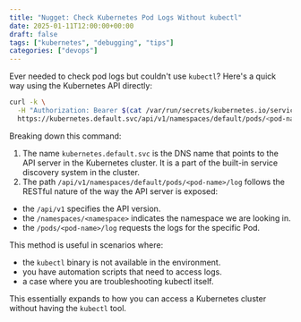 ```yaml
---
title: "Nugget: Check Kubernetes Pod Logs Without kubectl"
date: 2025-01-11T12:00:00+00:00
draft: false
tags: ["kubernetes", "debugging", "tips"]
categories: ["devops"]
---
```


Ever needed to check pod logs but couldn't use `kubectl`? Here's a quick way using the Kubernetes API directly:

```bash
curl -k \
  -H "Authorization: Bearer $(cat /var/run/secrets/kubernetes.io/serviceaccount/token)" \
  https://kubernetes.default.svc/api/v1/namespaces/default/pods/<pod-name>/log
```

Breaking down this command:
1. The name `kubernetes.default.svc` is the DNS name that points to the API server in the Kubernetes cluster. It is a part of the built-in service discovery system in the cluster.
2. The path `/api/v1/namespaces/default/pods/<pod-name>/log` follows the RESTful nature of the way the API server is exposed:
- the `/api/v1` specifies the API version.
- the `/namespaces/<namespace>` indicates the namespace we are looking in.
- the `/pods/<pod-name>/log` requests the logs for the specific Pod.

This method is useful in scenarios where:
- the `kubectl` binary is not available in the environment.
- you have automation scripts that need to access logs.
- a case where you are troubleshooting kubectl itself.

This essentially expands to how you can access a Kubernetes cluster without having the `kubectl` tool.
